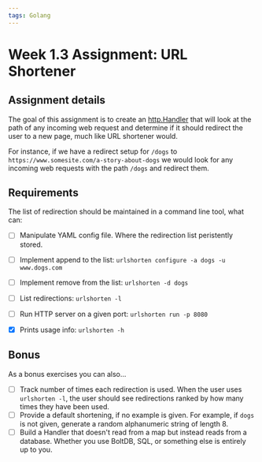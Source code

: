 ```yaml
---
tags: Golang
---
```

# Week 1.3 Assignment: URL Shortener

## Assignment details

The goal of this assignment is to create an [http.Handler](https://golang.org/pkg/net/http/#Handler) that will look at the path of any incoming web request and determine if it should redirect the user to a new page, much like URL shortener would.

For instance, if we have a redirect setup for `/dogs` to `https://www.somesite.com/a-story-about-dogs` we would look for any incoming web requests with the path `/dogs` and redirect them.


## Requirements

The list of redirection should be maintained in a command line tool, what can:
- [ ] Manipulate YAML config file. Where the redirection list peristently stored.
- [ ] Implement append to the list: `urlshorten configure -a dogs -u www.dogs.com` 
- [ ] Implement remove from the list: `urlshorten -d dogs`
- [ ] List redirections: `urlshorten -l`
- [ ] Run HTTP server on a given port: `urlshorten run -p 8080`
- [x] Prints usage info: `urlshorten -h`


## Bonus

As a bonus exercises you can also...

- [ ] Track number of times each redirection is used. When the user uses `urlshorten -l`, the user should see redirections ranked by how many times they have been used.
- [ ] Provide a default shortening, if no example is given. For example, if `dogs` is not given, generate a random alphanumeric string of length 8.
- [ ] Build a Handler that doesn't read from a map but instead reads from a database. Whether you use BoltDB, SQL, or something else is entirely up to you.